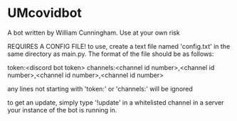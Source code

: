 # UMcovidbot

A bot written by William Cunningham. Use at your own risk

REQUIRES A CONFIG FILE!
to use, create a text file named 'config.txt' in the same directory as main.py. 
The format of the file should be as follows:

token:&lt;discord bot token&gt;
channels:&lt;channel id number&gt;,&lt;channel id number&gt;,&lt;channel id number&gt;,&lt;channel id number&gt;

any lines not starting with 'token:' or 'channels:' will be ignored

to get an update, simply type '!update' in a whitelisted channel in a server your instance of the bot is running in.
